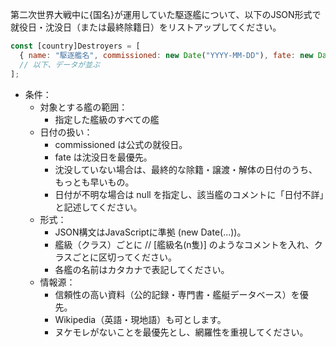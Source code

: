 
第二次世界大戦中に{国名}が運用していた駆逐艦について、以下のJSON形式で就役日・沈没日（または最終除籍日）をリストアップしてください。

```js
const [country]Destroyers = [
  { name: "駆逐艦名", commissioned: new Date("YYYY-MM-DD"), fate: new Date("YYYY-MM-DD") }, 
  // 以下、データが並ぶ
];
```

- 条件：
  - 対象とする艦の範囲：
    - 指定した艦級のすべての艦
  - 日付の扱い：
    - commissioned は公式の就役日。
    - fate は沈没日を最優先。
    - 沈没していない場合は、最終的な除籍・譲渡・解体の日付のうち、もっとも早いもの。
    - 日付が不明な場合は null を指定し、該当艦のコメントに「日付不詳」と記述してください。
  - 形式：
    - JSON構文はJavaScriptに準拠 (new Date(...))。
    - 艦級（クラス）ごとに // \[艦級名(n隻)] のようなコメントを入れ、クラスごとに区切ってください。
    - 各艦の名前はカタカナで表記してください。 
  - 情報源：
    - 信頼性の高い資料（公的記録・専門書・艦艇データベース）を優先。
    - Wikipedia（英語・現地語）も可とします。
    - ヌケモレがないことを最優先とし、網羅性を重視してください。
